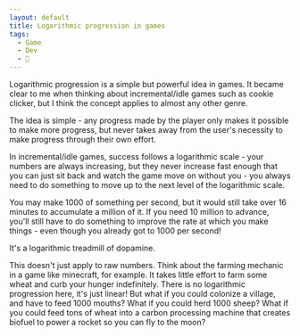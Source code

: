 ```yaml
---
layout: default
title: Logarithmic progression in games
tags:
  - Game
  - Dev
  - 👾
---
```

Logarithmic progression is a simple but powerful idea in games. It became clear to me when thinking about incremental/idle games such as cookie clicker, but I think the concept applies to almost any other genre.

The idea is simple - any progress made by the player only makes it possible to make more progress, but never takes away from the user's necessity to make progress through their own effort.

In incremental/idle games, success follows a logarithmic scale - your numbers are always increasing, but they never increase fast enough that you can just sit back and watch the game move on without you - you always need to do something to move up to the next level of the logarithmic scale.

You may make 1000 of something per second, but it would still take over 16 minutes to accumulate a million of it. If you need 10 million to advance, you'll still have to do something to improve the rate at which you make things - even though you already got to 1000 per second!

It's a logarithmic treadmill of dopamine.

This doesn't just apply to raw numbers. Think about the farming mechanic in a game like minecraft, for example. It takes little effort to farm some wheat and curb your hunger indefinitely. There is no logarithmic progression here, it's just linear! But what if you could colonize a village, and have to feed 1000 mouths? What if you could herd 1000 sheep? What if you could feed tons of wheat into a carbon processing machine that creates biofuel to power a rocket so you can fly to the moon?